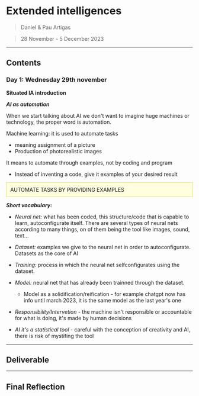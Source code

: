 # **Extended intelligences**

> Daniel & Pau Artigas

> 28 November - 5 December 2023

---

## **Contents**

### Day 1: Wednesday 29th november

**Situated IA introduction**

**_AI as automation_**

When we start talking about AI we don't want to imagine huge machines or technology, the proper word is automation.

Machine learning: it is used to automate tasks
- meaning assignment of a picture
- Production of photorealistic images

It means to automate through examples, not by coding and program
- Instead of inventing a code, give it examples of your desired result

<div style="background-color: #FFFFE0; padding: 10px; border: 1px solid #E6DB55;">
AUTOMATE TASKS BY PROVIDING EXAMPLES
</div>

**_Short vocabulary:_**

- _Neural net:_ what has been coded, this structure/code that is capable to learn, autoconfigurate itself. There are several types of neural nets according to many things, on of them being the tool like images, sound, text...

- _Dataset:_ examples we give to the neural net in order to autoconfigurate.
    Datasets as the core of AI

- _Training:_ process in which the neural net selfconfigurates using the dataset.

- _Model:_ neural net that has already been trainned through the dataset.

    -  Model as a solidification/reification - for example chatgpt now has info until march 2023, it is the same model as the last year's one

- _Responsibility/Intervetion_ - the machine isn't responsible or accountable for what is doing, it's made by human decisions

- _AI it's a statistical tool_ - careful with the conception of creativity and AI, there is risk of mystifing the tool



______________________________
## **Deliverable**



______________________________
## **Final Reflection**